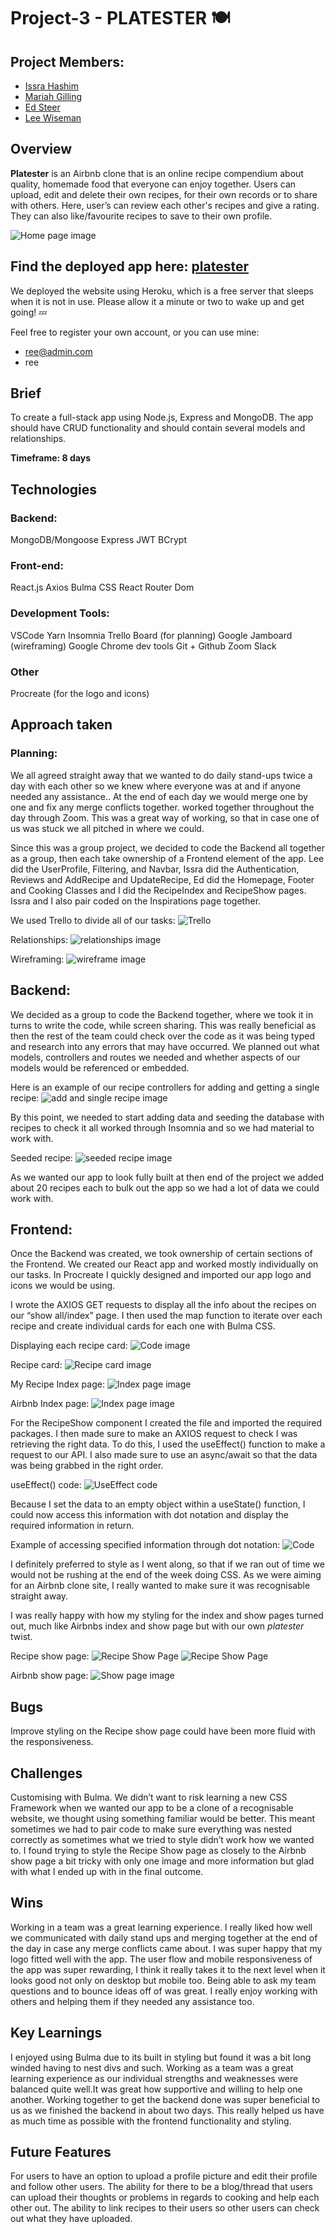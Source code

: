 # Project-3 - PLATESTER 🍽

## Project Members:
- [Issra Hashim](https://github.com/IssraHashim/)
- [Mariah Gilling](https://github.com/msgilling)
- [Ed Steer](https://github.com/EdSteer)
- [Lee Wiseman](https://github.com/leewiseman94)

## Overview
**Platester** is an Airbnb clone that is an online recipe compendium about quality, homemade food that everyone can enjoy together. Users can upload, edit and delete their own recipes, for their own records or to share with others. Here, user’s can review each other's recipes and give a rating. They can also like/favourite recipes to save to their own profile.

![Home page image](frontend/src/assets/homepage.png)

## Find the deployed app here: [platester](https://platester.herokuapp.com/)
We deployed the website using Heroku, which is a free server that sleeps when it is not in use. Please allow it a minute or two to wake up and get going! 💤

Feel free to register your own account, or you can use mine:
- ree@admin.com
- ree

## Brief
To create a full-stack app using Node.js, Express and MongoDB. The app should have CRUD functionality and should contain several models and relationships.

**Timeframe: 8 days**

## Technologies
### Backend:
MongoDB/Mongoose
Express
JWT
BCrypt

### Front-end:
React.js
Axios
Bulma
CSS
React Router Dom

### Development Tools:
VSCode
Yarn
Insomnia
Trello Board (for planning)
Google Jamboard (wireframing)
Google Chrome dev tools
Git + Github
Zoom
Slack

### Other
Procreate (for the logo and icons)

## Approach taken
### Planning:
We all agreed straight away that we wanted to do daily stand-ups twice a day with each other so we knew where everyone was at and if anyone needed any assistance.. At the end of each day we would merge one by one and fix any merge conflicts together. worked together throughout the day through Zoom. This was a great way of working, so that in case one of us was stuck we all pitched in where we could.

Since this was a group project, we decided to code the Backend all together as a group, then each take ownership of a Frontend element of the app. Lee did the UserProfile, Filtering, and Navbar, Issra did the Authentication, Reviews and AddRecipe and UpdateRecipe, Ed did the Homepage, Footer and Cooking Classes and I did the RecipeIndex and RecipeShow pages. Issra and I also pair coded on the Inspirations page together.

We used Trello to divide all of our tasks:
![Trello](./frontend/src/assets/trello.png)

Relationships:
![relationships image](./frontend/src/assets/relationships.png)

Wireframing:
![wireframe image](./frontend/src/assets/wireframe.png)

##  Backend:
We decided as a group to code the Backend together, where we took it in turns to write the code, while screen sharing. This was really beneficial as then the rest of the team could check over the code as it was being typed and research into any errors that may have occurred. We planned out what models, controllers and routes we needed and whether aspects of our models would be referenced or embedded.

Here is an example of our recipe controllers for adding and getting a single recipe:
![add and single recipe image](./frontend/src/assets/getsinglerecipe.png)

By this point, we needed to start adding data and seeding the database with recipes to check it all worked through Insomnia and so we had material to work with.

Seeded recipe:
![seeded recipe image](./frontend/src/assets/seededrecipe.png)

As we wanted our app to look fully built at then end of the project we added about 20 recipes each to bulk out the app so we had a lot of data we could work with. 

## Frontend:
Once the Backend was created, we took ownership of certain sections of the Frontend. We created our React app and worked mostly individually on our tasks. In Procreate I quickly designed and imported our app logo and icons we would be using. 

I wrote the AXIOS GET requests to display all the info about the recipes on our “show all/index” page. I then used the map function to iterate over each recipe and create individual cards for each one with Bulma CSS.

Displaying each recipe card:
![Code image](./frontend/src/assets/display_recipe_card.png)

Recipe card:
![Recipe card image](./frontend/src/assets/recipecard.png)

My Recipe Index page:
![Index page image](./frontend/src/assets/recipeindex.png)

Airbnb Index page:
![Index page image](./frontend/src/assets/airbnbindex.png)

For the RecipeShow component I created the file and imported the required packages. I then made sure to make an AXIOS request to check I was retrieving the right data. To do this, I used the useEffect() function to make a request to our API. I also made sure to use an async/await so that the data was being grabbed in the right order. 

useEffect() code:
![UseEffect code](./frontend/src/assets/useeffectcode.png)

Because I set the data to an empty object within a useState() function, I could now access this information with dot notation and display the required information in return.

Example of accessing specified information through dot notation:
![Code](./frontend/src/assets/dotnotation.png)

I definitely preferred to style as I went along, so that if we ran out of time we would not be rushing at the end of the week doing CSS. As we were aiming for an Airbnb clone site, I really wanted to make sure it was recognisable straight away.

I was really happy with how my styling for the index and show pages turned out, much like Airbnbs index and show page but with our own <i>platester</i> twist.

Recipe show page:
![Recipe Show Page](./frontend/src/assets/recipeshow.png)
![Recipe Show Page](./frontend/src/assets/recipeshow2.png)

Airbnb show page:
![Show page image](./front-end/src/assets/airbnbshow.png)

## Bugs
Improve styling on the Recipe show page could have been more fluid with the responsiveness.

## Challenges
Customising with Bulma. We didn’t want to risk learning a new CSS Framework when we wanted our app to be a clone of a recognisable website, we thought using something familiar would be better. This meant sometimes we had to pair code to make sure everything was nested correctly as sometimes what we tried to style didn’t work how we wanted to.
I found trying to style the Recipe Show page as closely to the Airbnb show page a bit tricky with only one image and more information but glad with what I ended up with in the final outcome.


## Wins
Working in a team was a great learning experience. I really liked how well we communicated with daily stand ups and merging together at the end of the day in case any merge conflicts came about.
I was super happy that my logo fitted well with the app.
The user flow and mobile responsiveness of the app was super rewarding, I think it really takes it to the next level when it looks good not only on desktop but mobile too.
Being able to ask my team questions and to bounce ideas off of was great. I really enjoy working with others and helping them if they needed any assistance too.

## Key Learnings
I enjoyed using Bulma due to its built in styling but found it was a bit long winded having to nest divs and such.
Working as a team was a great learning experience as our individual strengths and weaknesses were balanced quite well.It was great how supportive and willing to help one another.
Working together to get the backend done was super beneficial to us as we finished the backend in about two days. This really helped us have as much time as possible with the frontend functionality and styling.


## Future Features
For users to have an option to upload a profile picture and edit their profile and follow other users.
The ability for there to be a blog/thread that users can upload their thoughts or problems in regards to cooking and help each other out.
The ability to link recipes to their users so other users can check out what they have uploaded.

